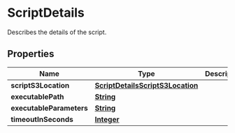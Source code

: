 

# ScriptDetails

Describes the details of the script.

## Properties

| Name | Type | Description | Notes |
|------------ | ------------- | ------------- | -------------|
|**scriptS3Location** | [**ScriptDetailsScriptS3Location**](ScriptDetailsScriptS3Location.md) |  |  |
|**executablePath** | [**String**](String.md) |  |  |
|**executableParameters** | [**String**](String.md) |  |  [optional] |
|**timeoutInSeconds** | [**Integer**](Integer.md) |  |  |



